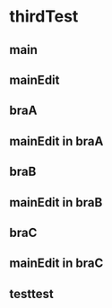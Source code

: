 # thirdTest
## main
## mainEdit
## braA
## mainEdit in braA
## braB
## mainEdit in braB
## braC
## mainEdit in braC
## testtest
